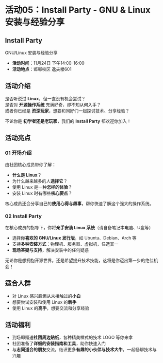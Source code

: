 # 活动05：Install Party - GNU & Linux 安装与经验分享

## Install Party

GNU/Linux 安装与经验分享

- **活动时间**：11月24日 下午14:00-16:00  
- **活动地点**：邯郸校区 逸夫楼601

## 活动介绍

是否听说过 **Linux**，但一直没有机会尝试？  
是否对 **开源操作系统** 充满好奇，却不知从何入手？  
或者你已经是 **资深玩家**，想要和同好们一起探讨技术、分享经验？

不论你是 **初学者还是老玩家**，我们的 **Install Party** 都欢迎你加入！

## 活动亮点

### 01 开场介绍

由社团核心成员带你了解：

- **什么是 Linux**？
- 为什么越来越多的人**选择它**？
- 使用 Linux 是一种**怎样的体验**？
- 安装 Linux 时有哪些**核心要点**？

核心成员还会分享自己的**使用心得与趣事**，帮你快速了解这个强大的操作系统。

### 02 Install Party

在核心成员的指导下，你将**亲手安装 Linux 系统**（请自备笔记本电脑、U盘等）

- 选择你**喜欢的 GNU/Linux 发行版**，如 Ubuntu、Debian、Arch 等
- 支持**多种安装方式**：物理机、服务器、虚拟机，任选其一
- **现场答疑与支持**，解决安装中的任何疑惑

无论你是想拥抱开源世界，还是希望提升技术技能，这将是你迈出第一步的绝佳机会！

## 适合人群

- 对 Linux 感兴趣但从未接触过的**小白**
- 想要尝试安装和使用 Linux 的**新手**
- 使用 Linux 的**高手**，想要交流和分享经验

## 活动福利

- 到场即赠送**社团周边贴纸**，各种精美样式的技术 LOGO 等你来拿
- 社团准备了**详细的安装指南和工具**，助你快速入门
- 与**志同道合的朋友**交流，结识更多**有趣的小伙伴与技术大牛**，一起畅聊技术与兴趣
